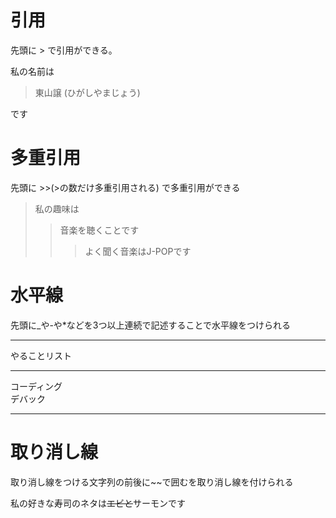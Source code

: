 # 引用
先頭に > で引用ができる。

私の名前は
>東山譲 (ひがしやまじょう)
  
です

# 多重引用
先頭に >>(>の数だけ多重引用される) で多重引用ができる
  
>私の趣味は
>>音楽を聴くことです
>>>よく聞く音楽はJ-POPです

# 水平線
先頭に_や-や*などを3つ以上連続で記述することで水平線をつけられる  
  
***
やることリスト
___  
コーディング  
デバック
___

# 取り消し線
取り消し線をつける文字列の前後に~~で囲むを取り消し線を付けられる  
  
私の好きな寿司のネタは~~エビと~~サーモンです
